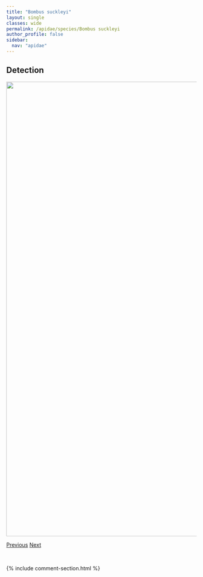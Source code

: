 ```yaml
---
title: "Bombus suckleyi"
layout: single
classes: wide
permalink: /apidae/species/Bombus suckleyi
author_profile: false
sidebar:
  nav: "apidae"
---
```


<h2>Detection</h2>

<a href="/ANBC/assets/figures/species/Bombus suckleyi/range-map.png">
<img src="/ANBC/assets/figures/species/Bombus suckleyi/range-map.png" height = "1200" width = "800">
</a>

<a href="/profiles/species/Bombus sitkensis" class="pagination--pager" title="PreviousName">Previous</a> <a href="/profiles/species/Bombus sylvicola" class="pagination--pager" title="NextName">Next</a>

<p>&nbsp;</p>

{% include comment-section.html %}
